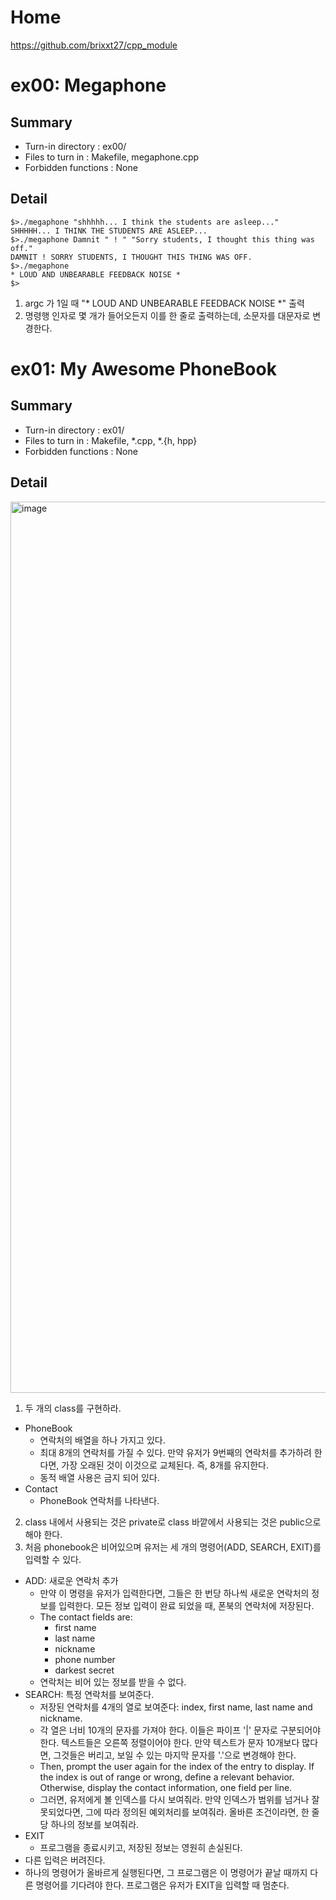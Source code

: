# Home
https://github.com/brixxt27/cpp_module
# ex00: Megaphone
## Summary
- Turn-in directory : ex00/
- Files to turn in : Makefile, megaphone.cpp
- Forbidden functions : None
## Detail
```
$>./megaphone "shhhhh... I think the students are asleep..."
SHHHHH... I THINK THE STUDENTS ARE ASLEEP...
$>./megaphone Damnit " ! " "Sorry students, I thought this thing was off."
DAMNIT ! SORRY STUDENTS, I THOUGHT THIS THING WAS OFF.
$>./megaphone
* LOUD AND UNBEARABLE FEEDBACK NOISE *
$>
```
1. argc 가 1일 때 "* LOUD AND UNBEARABLE FEEDBACK NOISE *" 출력
2. 명령행 인자로 몇 개가 들어오든지 이를 한 줄로 출력하는데, 소문자를 대문자로 변경한다.

# ex01: My Awesome PhoneBook
## Summary
- Turn-in directory : ex01/
- Files to turn in : Makefile, *.cpp, *.{h, hpp}
- Forbidden functions : None
## Detail
<img width="1426" alt="image" src="https://user-images.githubusercontent.com/83959536/208599844-a740d203-fb0c-41e3-b654-c698332923a4.png">


1. 두 개의 class를 구현하라.
- PhoneBook
	- 연락처의 배열을 하나 가지고 있다.
	- 최대 8개의 연락처를 가질 수 있다. 만약 유저가 9번째의 연락처를 추가하려 한다면, 가장 오래된 것이 이것으로 교체된다. 즉, 8개를 유지한다.
	- 동적 배열 사용은 금지 되어 있다.
- Contact
	- PhoneBook 연락처를 나타낸다.
2. class 내에서 사용되는 것은 private로 class 바깥에서 사용되는 것은 public으로 해야 한다.
3. 처음 phonebook은 비어있으며 유저는 세 개의 명령어(ADD, SEARCH, EXIT)를 입력할 수 있다.

-  ADD: 새로운 연락처 추가
	- 만약 이 명령을 유저가 입력한다면, 그들은 한 번당 하나씩 새로운 연락처의 정보를 입력한다.
	모든 정보 입력이 완료 되었을 때, 폰북의 연락처에 저장된다.
	- The contact fields are: 
		- first name
		- last name
		- nickname
		- phone number
		- darkest secret
	- 연락처는 비어 있는 정보를 받을 수 없다.
-  SEARCH: 특정 연락처를 보여준다.
	-  저장된 연락처를 4개의 열로 보여준다: index, first name, last name and nickname.
	-  각 열은 너비 10개의 문자를 가져야 한다. 이들은 파이프 '|' 문자로 구분되어야 한다. 텍스트들은 오른쪽 정렬이어야 한다.
	만약 텍스트가 문자 10개보다 많다면, 그것들은 버리고, 보일 수 있는 마지막 문자를 '.'으로 변경해야 한다.
	-  Then, prompt the user again for the index of the entry to display. If the index
	is out of range or wrong, define a relevant behavior. Otherwise, display the
	contact information, one field per line.
	- 그러면, 유저에게 볼 인덱스를 다시 보여줘라. 만약 인덱스가 범위를 넘거나 잘못되었다면, 그에 따라 정의된 예외처리를 보여줘라.
	올바른 조건이라면, 한 줄 당 하나의 정보를 보여줘라.
- EXIT
	-  프로그램을 종료시키고, 저장된 정보는 영원히 손실된다.
- 다른 입력은 버려진다.
- 하나의 명령어가 올바르게 실행된다면, 그 프로그램은 이 명령어가 끝날 때까지 다른 명령어를 기다려야 한다.
프로그램은 유저가 EXIT을 입력할 때 멈춘다.
